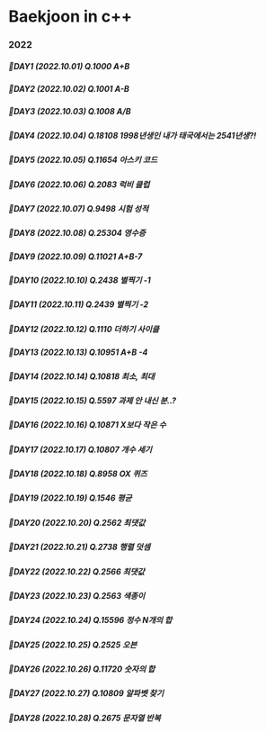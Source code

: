 # Baekjoon in c++

### 2022
##### 💛DAY1 (2022.10.01) Q.1000 A+B 
##### 💛DAY2 (2022.10.02) Q.1001 A-B 
##### 💛DAY3 (2022.10.03) Q.1008 A/B
##### 💛DAY4 (2022.10.04) Q.18108 1998년생인 내가 태국에서는 2541년생?!
##### 💛DAY5 (2022.10.05) Q.11654 아스키 코드
##### 💛DAY6 (2022.10.06) Q.2083 럭비 클럽 
##### 💛DAY7 (2022.10.07) Q.9498 시험 성적
##### 💛DAY8 (2022.10.08) Q.25304 영수증 
##### 💛DAY9 (2022.10.09) Q.11021 A+B-7 
##### 💛DAY10 (2022.10.10) Q.2438 별찍기 -1
##### 💛DAY11 (2022.10.11) Q.2439 별찍기 -2
##### 💛DAY12 (2022.10.12) Q.1110 더하기 사이클
##### 💛DAY13 (2022.10.13) Q.10951 A+B -4
##### 💛DAY14 (2022.10.14) Q.10818 최소, 최대
##### 💛DAY15 (2022.10.15) Q.5597 과제 안 내신 분..?
##### 💛DAY16 (2022.10.16) Q.10871 X보다 작은 수
##### 💛DAY17 (2022.10.17) Q.10807 개수 세기
##### 💛DAY18 (2022.10.18) Q.8958 OX 퀴즈
##### 💛DAY19 (2022.10.19) Q.1546 평균
##### 💛DAY20 (2022.10.20) Q.2562 최댓값
##### 💛DAY21 (2022.10.21) Q.2738 행렬 덧셈
##### 💛DAY22 (2022.10.22) Q.2566 최댓값
##### 💛DAY23 (2022.10.23) Q.2563 색종이
##### 💛DAY24 (2022.10.24) Q.15596 정수 N개의 합
##### 💛DAY25 (2022.10.25) Q.2525 오븐 
##### 💛DAY26 (2022.10.26) Q.11720 숫자의 합 
##### 💛DAY27 (2022.10.27) Q.10809 알파벳 찾기 
##### 💛DAY28 (2022.10.28) Q.2675 문자열 반복 
